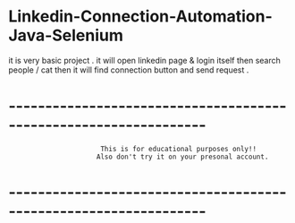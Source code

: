# Linkedin-Connection-Automation-Java-Selenium
it is very basic project . it will open linkedin page &amp; login itself then search people / cat then it will find connection button and send request .

# -----------------------------------------------------------------
                           This is for educational purposes only!!                 
                          Also don't try it on your presonal account.             
# -----------------------------------------------------------------
